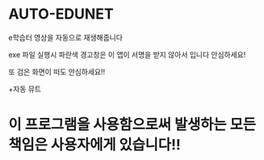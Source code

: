 # AUTO-EDUNET
e학습터 영상을 자동으로 재생해줍니다

exe 파일 실행시 파란색 경고창은 이 앱이 서명을 받지 않아서 입니다 안심하세요!

또 검은 화면이 떠도 안심하세요!!

+자동 뮤트


<h1>이 프로그램을 사용함으로써 발생하는 모든 책임은 사용자에게 있습니다!!<h1>
